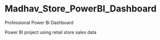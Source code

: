 # Madhav_Store_PowerBI_Dashboard
Professional Power Bi Dashboard

Power BI project using retail store sales data 

